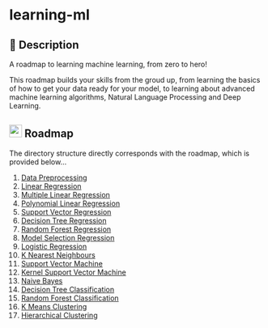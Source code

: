 # learning-ml

## 📃 Description

A roadmap to learning machine learning, from zero to hero! 

This roadmap builds your skills from the groud up, from learning the basics of how to get your data ready for your model, to learning about advanced machine learning algorithms, Natural Language Processing and Deep Learning.

## <img width="25px" src="https://skillicons.dev/icons?i=python"/> Roadmap

The directory structure directly corresponds with the roadmap, which is provided below...

1. [Data Preprocessing](./01-data-preprocessing/)
2. [Linear Regression](./02-linear-regression/)
3. [Multiple Linear Regression](./03-multiple-linear-regression/)
4. [Polynomial Linear Regression](./04-polynomial-linear-regression/)
5. [Support Vector Regression](./05-support-vector-regression/)
6. [Decision Tree Regression](./06-decision-tree-regression/)
7. [Random Forest Regression](./07-random-forest-regression/)
8. [Model Selection Regression](./08-model-selection-regression/)
9. [Logistic Regression](./09-logistic-regression/)
10. [K Nearest Neighbours](./10-k-nearest-neighbours/)
11. [Support Vector Machine](./11-support-vector-machine/)
12. [Kernel Support Vector Machine](./12-kernel-support-vector-machine/)
13. [Naive Bayes](./13-naive-bayes/)
14. [Decision Tree Classification](./14-decision-tree-classification/)
15. [Random Forest Classification](./15-random-forest-classification/)
16. [K Means Clustering](./16-k-means-clustering/)
17. [Hierarchical Clustering](./17-hierarchical-clustering/)